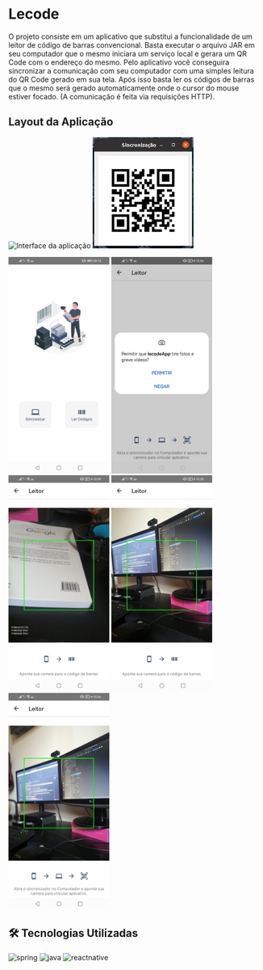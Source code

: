 # Lecode

O projeto consiste em um aplicativo que substitui a funcionalidade de um leitor de código de barras convencional. Basta executar o arquivo JAR em seu computador que o mesmo iniciara um serviço local e gerara um QR Code com o endereço do mesmo. Pelo aplicativo você conseguira sincronizar a comunicação com seu computador com uma simples leitura do QR Code gerado em sua tela. Após isso basta ler os códigos de barras que o mesmo será gerado automaticamente onde o cursor do mouse estiver focado. (A comunicação é feita via requisições HTTP).

## Layout da Aplicação

<p align="left">
 <img alt="Interface da aplicação" src="./github/gif.gif" width=200 height="auto">
  <img alt="Interface da aplicação" src="./github/server.png" width=200 height="auto">
  </p>

  <p align="left">
  <img alt="Interface da aplicação" src="./github/menu.jpeg" width=200 height="auto">
  <img alt="Interface da aplicação" src="./github/permission.jpeg" width=200 height="auto">
  <img alt="Interface da aplicação" src="./github/leitor.jpeg" width=200 height="auto">
   <img alt="Interface da aplicação" src="./github/leitor02.jpeg" width=200 height="auto">
    <img alt="Interface da aplicação" src="./github/leitor03.jpeg" width=200 height="auto">
  
</p>

<h2>🛠 Tecnologias Utilizadas</h2>
<div style="display: inline_block">
   <img align="center" alt="spring" src="https://img.shields.io/badge/Spring-6DB33F?style=for-the-badge&logo=spring&logoColor=white" />
     <img align="center" alt="java" src="https://img.shields.io/badge/Java-ED8B00?style=for-the-badge&logo=java&logoColor=white" />
    <img align="center" alt="reactnative" src="https://img.shields.io/badge/React_Native-20232A?style=for-the-badge&logo=react&logoColor=61DAFB" />
   
 </div>
